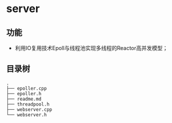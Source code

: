 # server
## 功能
* 利用IO复用技术Epoll与线程池实现多线程的Reactor高并发模型；

## 目录树
```
.
├── epoller.cpp
├── epoller.h
├── readme.md
├── threadpool.h
├── webserver.cpp
└── webserver.h
```